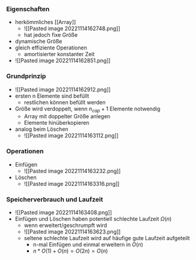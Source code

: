 ### Eigenschaften
+ herkömmliches [[Array]]
	+ ![[Pasted image 20221114162748.png]]
	+ hat jedoch fixe Größe
+ dynamische Größe
+ gleich effiziente Operationen
	+ amortisierter konstanter Zeit
+ ![[Pasted image 20221114162851.png]]

### Grundprinzip
+ ![[Pasted image 20221114162912.png]]
+ ersten n Elemente sind befüllt
	+ restlichen können befüllt werden
+ Größe wird verdoppelt, wenn $n_{cap}+1$ Elemente notwendig
	+ Array mit doppelter Größe anlegen
	+ Elemente hinüberkopieren
+ analog beim Löschen
	+ ![[Pasted image 20221114163112.png]]

### Operationen
+ Einfügen
	+ ![[Pasted image 20221114163232.png]]
+ Löschen
	+ ![[Pasted image 20221114163316.png]]

### Speicherverbrauch und Laufzeit
+ ![[Pasted image 20221114163408.png]]
+ Einfügen und Löschen haben potentiell schlechte Laufzeit $Ω(n)$
	+ wenn erweitert/geschrumpft wird
	+ ![[Pasted image 20221114163623.png]]
	+ seltene schlechte Laufzeit wird auf häufige gute Laufzeit aufgeteilt
		+ n-mal Einfügen und einmal erweitern in $O(n)$
		+ $n*O(1)+O(n)=O(2n)=O(n)$
